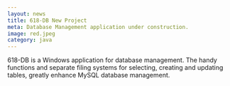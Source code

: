 ```yaml
---
layout: news
title: 618-DB New Project
meta: Database Management application under construction.
image: red.jpeg 
category: java
---
```

618-DB is a Windows application for database management. The handy functions and separate filing systems for selecting, creating and updating tables, 
greatly enhance MySQL database management.
